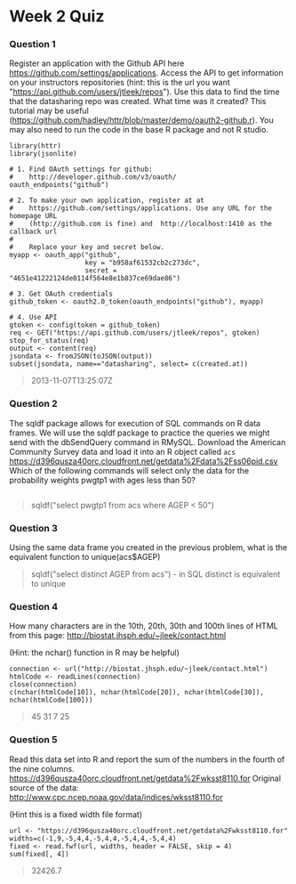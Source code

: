 
# Week 2 Quiz

### Question 1
Register an application with the Github API here https://github.com/settings/applications. Access the API to get information on your instructors repositories (hint: this is the url you want "https://api.github.com/users/jtleek/repos"). Use this data to find the time that the datasharing repo was created. What time was it created?
This tutorial may be useful (https://github.com/hadley/httr/blob/master/demo/oauth2-github.r). You may also need to run the code in the base R package and not R studio.

```
library(httr)
library(jsonlite)

# 1. Find OAuth settings for github:
#    http://developer.github.com/v3/oauth/
oauth_endpoints("github")

# 2. To make your own application, register at at
#    https://github.com/settings/applications. Use any URL for the homepage URL
#    (http://github.com is fine) and  http://localhost:1410 as the callback url
#
#    Replace your key and secret below.
myapp <- oauth_app("github",
                   key = "b958af61532cb2c273dc",
                   secret = "4651e41222124de0114f564e8e1b837ce69dae86")

# 3. Get OAuth credentials
github_token <- oauth2.0_token(oauth_endpoints("github"), myapp)

# 4. Use API
gtoken <- config(token = github_token)
req <- GET("https://api.github.com/users/jtleek/repos", gtoken)
stop_for_status(req)
output <- content(req)
jsondata <- fromJSON(toJSON(output))
subset(jsondata, name=="datasharing", select= c(created.at))
```

> 2013-11-07T13:25:07Z	


### Question 2
The sqldf package allows for execution of SQL commands on R data frames. We will use the sqldf package to practice the queries we might send with the dbSendQuery command in RMySQL.
Download the American Community Survey data and load it into an R object called
```acs```
https://d396qusza40orc.cloudfront.net/getdata%2Fdata%2Fss06pid.csv
Which of the following commands will select only the data for the probability weights pwgtp1 with ages less than 50?

```

```
> sqldf("select pwgtp1 from acs where AGEP < 50")


### Question 3
Using the same data frame you created in the previous problem, what is the equivalent function to unique(acs$AGEP)

> sqldf("select distinct AGEP from acs") - in SQL distinct is equivalent to unique	


### Question 4
How many characters are in the 10th, 20th, 30th and 100th lines of HTML from this page:
http://biostat.jhsph.edu/~jleek/contact.html

(Hint: the nchar() function in R may be helpful)

```
connection <- url("http://biostat.jhsph.edu/~jleek/contact.html")
htmlCode <- readLines(connection)
close(connection)
c(nchar(htmlCode[10]), nchar(htmlCode[20]), nchar(htmlCode[30]), nchar(htmlCode[100]))
```
> 45 31  7 25


### Question 5
Read this data set into R and report the sum of the numbers in the fourth of the nine columns.
https://d396qusza40orc.cloudfront.net/getdata%2Fwksst8110.for
Original source of the data: http://www.cpc.ncep.noaa.gov/data/indices/wksst8110.for

(Hint this is a fixed width file format)

```
url <- "https://d396qusza40orc.cloudfront.net/getdata%2Fwksst8110.for"
widths=c(-1,9,-5,4,4,-5,4,4,-5,4,4,-5,4,4)
fixed <- read.fwf(url, widths, header = FALSE, skip = 4)
sum(fixed[, 4])
```
> 32426.7
